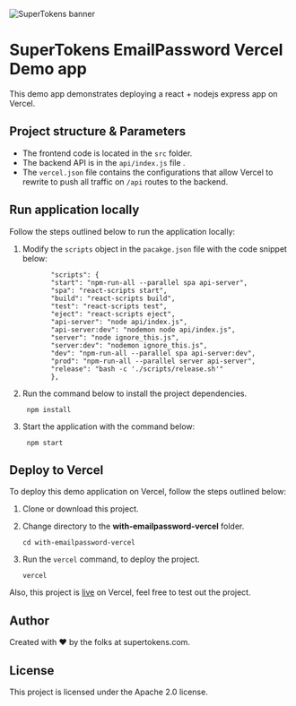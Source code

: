 ![SuperTokens banner](https://raw.githubusercontent.com/supertokens/supertokens-logo/master/images/Artboard%20%E2%80%93%2027%402x.png)

# SuperTokens EmailPassword Vercel Demo app

This demo app demonstrates deploying a react + nodejs express app on Vercel.

## Project structure & Parameters

-   The frontend code is located in the `src` folder.
-   The backend API is in the `api/index.js` file .
-   The `vercel.json` file contains the configurations that allow Vercel to rewrite to push all traffic on `/api` routes to the backend.

## Run application locally

Follow the steps outlined below to run the application locally:
1. Modify the `scripts` object in the `pacakge.json` file with the code snippet below:


              "scripts": {
              "start": "npm-run-all --parallel spa api-server",
              "spa": "react-scripts start",
              "build": "react-scripts build",
              "test": "react-scripts test",
              "eject": "react-scripts eject",
              "api-server": "node api/index.js",
              "api-server:dev": "nodemon node api/index.js",
              "server": "node ignore_this.js",
              "server:dev": "nodemon ignore_this.js",
              "dev": "npm-run-all --parallel spa api-server:dev",
              "prod": "npm-run-all --parallel server api-server",
              "release": "bash -c './scripts/release.sh'"
              },


2. Run the command below to install the project dependencies.
  
        npm install 


3. Start the application with the command below:
      
        npm start
 

## Deploy to Vercel

To deploy this demo application on Vercel, follow the steps outlined below:
1. Clone or download this project.
2. Change directory to the **with-emailpassword-vercel** folder.
     

       cd with-emailpassword-vercel
           

3. Run the `vercel` command, to deploy the project.

       vercel

Also, this project is [live](https://with-emailpassword-vercel-qygbojit4-icode247.vercel.app/) on Vercel, feel free to test out the project. 

## Author

Created with :heart: by the folks at supertokens.com.

## License

This project is licensed under the Apache 2.0 license.
